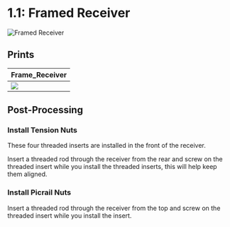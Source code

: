 # 1.1: Framed Receiver

![Framed Receiver](Assembly_FramedReceiver.jpg)

## Prints
| Frame_Receiver |
|-|
|![](Frame_Receiver_thumb.jpg)|

<!-- NEW PAGE -->
## Post-Processing

### Install Tension Nuts
These four threaded inserts are installed in the front of the receiver.

Insert a threaded rod through the receiver from the rear and screw on the
threaded insert while you install the threaded inserts, this will help keep
them aligned.

### Install Picrail Nuts
Insert a threaded rod through the receiver from the top and screw on the
threaded insert while you install the insert.
